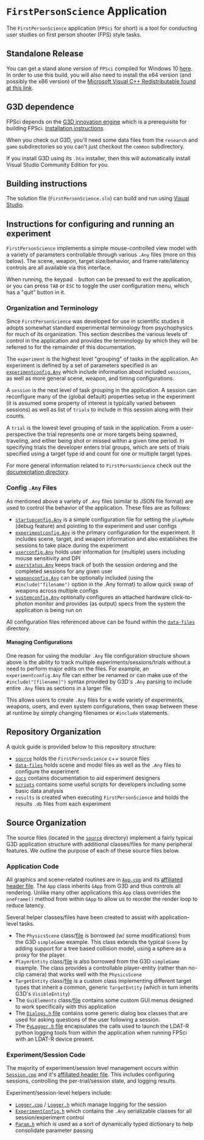 # `FirstPersonScience` Application
The `FirstPersonScience` application (`FPSci` for short) is a tool for conducting user studies on first person shooter (FPS) style tasks.

## Standalone Release
You can get a stand alone version of `FPSci` compiled for Windows 10 [here](https://github.com/NVlabs/abstract-fps/releases). In order to use this build, you will also need to install the x64 version (and possibly the x86 version) of the [Microsoft Visual C++ Redistributable found at this link](https://support.microsoft.com/en-us/help/2977003/the-latest-supported-visual-c-downloads).

## G3D dependence
FPSci depends on the [G3D innovation engine](https://casual-effects.com/g3d) which is a prerequisite for building FPSci. [Installation instructions](https://casual-effects.com/g3d/www/index.html#install).

When you check out G3D, you'll need some data files from the `research` and `game` subdirectories so you can't just checkout the `common` subdirectory.

If you install G3D using its `.hta` installer, then this will automatically install Visual Studio Community Edition for you.

## Building instructions
The solution file (`FirstPersonScience.sln`) can build and run using [Visual Studio](https://visualstudio.microsoft.com/vs/).

## Instructions for configuring and running an experiment
`FirstPersonScience` implements a simple mouse-controlled view model with a variety of parameters controllable through various `.Any` files (more on this below). The scene, weapon, target size/behavior, and frame rate/latency controls are all available via this interface.

When running, the keypad `-` button can be pressed to exit the application, or you can press `TAB` or `ESC` to toggle the user configuration menu, which has a "quit" button in it.

### Organization and Terminology
Since `FirstPersonScience` was developed for use in scientific studies it adopts somewhat standard experimental terminology from psychophysics for much of its organization. This section describes the various levels of control in the application and provides the terminology by which they will be referred to for the remainder of this documentation.

The `experiment` is the highest level "grouping" of tasks in the application. An experiment is defined by a set of parameters specified in an [`experimentconfig.Any`](docs/experimentConfigReadme.md) which include information about included `sessions`, as well as more general scene, weapon, and timing configurations.

A `session` is the next level of task grouping in the application. A session can reconfigure many of the (global default) properties setup in the experiment (it is assumed some property of interest is typically varied between sessions) as well as list of `trials` to include in this session along with their counts.

A `trial` is the lowest level grouping of task in the application. From a user-perspective the trial represents one or more targets being spawned, traveling, and either being shot or missed within a given time period. In specifying trials the developer enters trial groups, which are sets of trials specified using a target type id and count for one or multiple target types.

For more general information related to `FirstPersonScience` check out the [documentation directory](docs).

### Config `.Any` Files
As mentioned above a variety of `.Any` files (similar to JSON file format) are used to control the behavior of the application. These files are as follows:

* [`startupconfig.Any`](docs/startupConfigReadme.md) is a simple configuration file for setting the `playMode` (debug feature) and pointing to the experiment and user configs
* [`experimentconfig.Any`](docs/experimentConfigReadme.md) is the primary configuration for the experiment. It includes scene, target, and weapon information and also establishes the sessions to take place during the experiment
* [`userconfig.Any`](docs/userConfigReadme.md) holds user information for (multiple) users including mouse sensitivity and DPI
* [`userstatus.Any`](docs/userStatusReadme.md) keeps track of both the session ordering and the completed sessions for any given user
* [`weaponconfig.Any`](docs/weaponConfigReadme.md) can be optionally included (using the `#include("filename")` option in the .Any format) to allow quick swap of weapons across multiple configs
* [`systemconfig.Any`](docs/systemConfigReadme.md) optionally configures an attached hardware click-to-photon monitor and provides (as output) specs from the system the application is being run on

All configuration files referenced above can be found within the [`data-files`](data-files) directory.

#### Managing Configurations
One reason for using the modular `.Any` file configuration structure shown above is the ability to track multiple experiments/sessions/trials without a need to perform major edits on the files. For example, an `experimentconfig.Any` file can either be renamed or can make use of the `#include("[filename]")` syntax provided by G3D's `.Any` parsing to include entire `.Any` files as sections in a larger file.

This allows users to create `.Any` files for a wide variety of experiments, weapons, users, and even system configurations, then swap between these at runtime by simply changing filenames or `#include` statements.

## Repository Organization
A quick guide is provided below to this repository structure:

* [`source`](source) holds the `FirstPersonScience` c++ source files
* [`data-files`](data-files) holds scene and model files as well as the `.Any` files to configure the experiment
* [`docs`](docs) contains documentation to aid experiment designers
* [`scripts`](scripts) contains some useful scripts for developers including some basic data analysis
* `results` is created when executing `FirstPersonScience` and holds the results `.db` files from each experiment

## Source Organization
The source files (located in the [`source`](source) directory) implement a fairly typical G3D application structure with additional classes/files for many peripheral features. We outline the purpose of each of these source files below.

### Application Code
All graphics and scene-related routines are in [`App.cpp`](source/App.cpp) and its [affiliated header file](source/App.h). The `App` class inherits `GApp` from G3D and thus controls all rendering. Unlike many other applications this `App` class overrides the `oneFrame()` method from within `GApp` to allow us to reorder the render loop to reduce latency.

Several helper classes/files have been created to assist with application-level tasks. 

* The `PhysicsScene` class/[file](source/PhysicsScene.cpp) is borrowed (w/ some modifications) from the G3D `simpleGame` example. This class extends the typical `Scene` by adding support for a tree based collision model, using a sphere as a proxy for the player.
* `PlayerEntity` class/[file](source/PlayerEntity.cpp) is also borrowed from the G3D `simpleGame` example. The class provides a controllable player-entity (rather than no-clip camera) that works well with the `PhysicsScene`
* `TargetEntity` class/[file](source/TargetEntity.cpp) is a custom class implementing different target types that inherit a common, generic `TargetEntity` (which in turn inherits G3D's `VisibleEntity`)
* The `GuiElements` class/[file](source/GuiElements.cpp) contains some custom GUI menus designed to work specifically with this application
* The [`Dialogs.h` file](source/Dialogs.h) contains some generic dialog box classes that are used for asking questions of the user following a session.
* The [`PyLogger.h` file](source/PyLogger.h) encapsulates the calls used to launch the LDAT-R python logging tools from within the application when running FPSci with an LDAT-R device present.

### Experiment/Session Code
The majority of experiment/session level management occurs within [`Session.cpp`](source/Session.cpp) and it's [affiliated header file](source/Session.h). This includes configuring sessions, controlling the per-trial/session state, and logging results.

Experiment/session-level helpers include:
* [`Logger.cpp`](source/Logger.cpp) / [`Logger.h`](source/Logger.h) which manage logging for the session
* [`ExperimentConfig.h`](source/ExperimentConfig.h) which contains the `.Any` serializable classes for all session/experiment control
* [`Param.h`](source/Param.h) which is used as a sort of dynamically typed dictionary to help consolidate parameter passing